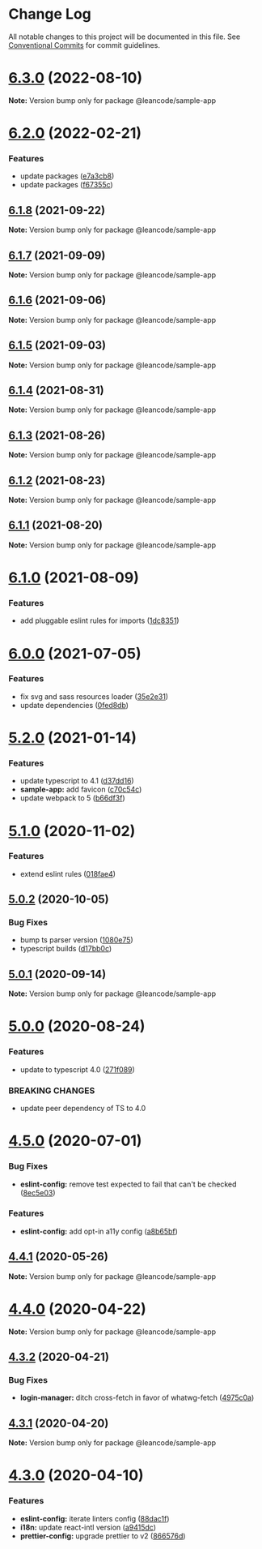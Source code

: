 # Change Log

All notable changes to this project will be documented in this file.
See [Conventional Commits](https://conventionalcommits.org) for commit guidelines.

<a name="6.3.0"></a>
# [6.3.0](https://github.com/projects/leancodepl/repos/js_corelibrary/compare/diff?targetBranch=refs%2Ftags%2Fv6.2.0&sourceBranch=refs%2Ftags%2Fv6.3.0) (2022-08-10)

**Note:** Version bump only for package @leancode/sample-app





<a name="6.2.0"></a>
# [6.2.0](https://bitbucket.org/projects/leancode-team/repos/core-js-library/compare/diff?targetBranch=refs%2Ftags%2Fv6.1.8&sourceBranch=refs%2Ftags%2Fv6.2.0) (2022-02-21)


### Features

* update packages ([e7a3cb8](https://bitbucket.org/projects/leancode-team/repos/core-js-library/commits/e7a3cb8))
* update packages ([f67355c](https://bitbucket.org/projects/leancode-team/repos/core-js-library/commits/f67355c))





<a name="6.1.8"></a>
## [6.1.8](https://bitbucket.org/projects/leancode-team/repos/core-js-library/compare/diff?targetBranch=refs%2Ftags%2Fv6.1.6&sourceBranch=refs%2Ftags%2Fv6.1.8) (2021-09-22)

**Note:** Version bump only for package @leancode/sample-app





<a name="6.1.7"></a>
## [6.1.7](https://bitbucket.org/projects/leancode-team/repos/core-js-library/compare/diff?targetBranch=refs%2Ftags%2Fv6.1.6&sourceBranch=refs%2Ftags%2Fv6.1.7) (2021-09-09)

**Note:** Version bump only for package @leancode/sample-app





<a name="6.1.6"></a>
## [6.1.6](https://bitbucket.org/projects/leancode-team/repos/core-js-library/compare/diff?targetBranch=refs%2Ftags%2Fv6.1.5&sourceBranch=refs%2Ftags%2Fv6.1.6) (2021-09-06)

**Note:** Version bump only for package @leancode/sample-app





<a name="6.1.5"></a>
## [6.1.5](https://bitbucket.org/projects/leancode-team/repos/core-js-library/compare/diff?targetBranch=refs%2Ftags%2Fv6.1.4&sourceBranch=refs%2Ftags%2Fv6.1.5) (2021-09-03)

**Note:** Version bump only for package @leancode/sample-app





<a name="6.1.4"></a>
## [6.1.4](https://bitbucket.org/projects/leancode-team/repos/core-js-library/compare/diff?targetBranch=refs%2Ftags%2Fv6.1.3&sourceBranch=refs%2Ftags%2Fv6.1.4) (2021-08-31)

**Note:** Version bump only for package @leancode/sample-app





<a name="6.1.3"></a>
## [6.1.3](https://bitbucket.org/projects/leancode-team/repos/core-js-library/compare/diff?targetBranch=refs%2Ftags%2Fv6.1.2&sourceBranch=refs%2Ftags%2Fv6.1.3) (2021-08-26)

**Note:** Version bump only for package @leancode/sample-app





<a name="6.1.2"></a>
## [6.1.2](https://bitbucket.org/projects/leancode-team/repos/core-js-library/compare/diff?targetBranch=refs%2Ftags%2Fv6.1.1&sourceBranch=refs%2Ftags%2Fv6.1.2) (2021-08-23)

**Note:** Version bump only for package @leancode/sample-app





<a name="6.1.1"></a>
## [6.1.1](https://bitbucket.org/projects/leancode-team/repos/core-js-library/compare/diff?targetBranch=refs%2Ftags%2Fv6.1.0&sourceBranch=refs%2Ftags%2Fv6.1.1) (2021-08-20)

**Note:** Version bump only for package @leancode/sample-app





<a name="6.1.0"></a>
# [6.1.0](https://bitbucket.org/projects/leancode-team/repos/core-js-library/compare/diff?targetBranch=refs%2Ftags%2Fv6.0.0&sourceBranch=refs%2Ftags%2Fv6.1.0) (2021-08-09)


### Features

* add pluggable eslint rules for imports ([1dc8351](https://bitbucket.org/projects/leancode-team/repos/core-js-library/commits/1dc8351))





<a name="6.0.0"></a>
# [6.0.0](https://bitbucket.org/projects/leancode-team/repos/core-js-library/compare/diff?targetBranch=refs%2Ftags%2Fv5.2.0&sourceBranch=refs%2Ftags%2Fv6.0.0) (2021-07-05)


### Features

* fix svg and sass resources loader ([35e2e31](https://bitbucket.org/projects/leancode-team/repos/core-js-library/commits/35e2e31))
* update dependencies ([0fed8db](https://bitbucket.org/projects/leancode-team/repos/core-js-library/commits/0fed8db))





<a name="5.2.0"></a>
# [5.2.0](https://bitbucket.org/projects/leancode-team/repos/core-js-library/compare/diff?targetBranch=refs%2Ftags%2Fv5.1.0&sourceBranch=refs%2Ftags%2Fv5.2.0) (2021-01-14)


### Features

* update typescript to 4.1 ([d37dd16](https://bitbucket.org/projects/leancode-team/repos/core-js-library/commits/d37dd16))
* **sample-app:** add favicon ([c70c54c](https://bitbucket.org/projects/leancode-team/repos/core-js-library/commits/c70c54c))
* update webpack to 5 ([b66df3f](https://bitbucket.org/projects/leancode-team/repos/core-js-library/commits/b66df3f))





<a name="5.1.0"></a>
# [5.1.0](https://bitbucket.org/projects/leancode-team/repos/core-js-library/compare/diff?targetBranch=refs%2Ftags%2Fv5.0.2&sourceBranch=refs%2Ftags%2Fv5.1.0) (2020-11-02)


### Features

* extend eslint rules ([018fae4](https://bitbucket.org/projects/leancode-team/repos/core-js-library/commits/018fae4))





<a name="5.0.2"></a>
## [5.0.2](https://bitbucket.org/projects/leancode-team/repos/core-js-library/compare/diff?targetBranch=refs%2Ftags%2Fv5.0.1&sourceBranch=refs%2Ftags%2Fv5.0.2) (2020-10-05)


### Bug Fixes

* bump ts parser version ([1080e75](https://bitbucket.org/projects/leancode-team/repos/core-js-library/commits/1080e75))
* typescript builds ([d17bb0c](https://bitbucket.org/projects/leancode-team/repos/core-js-library/commits/d17bb0c))





<a name="5.0.1"></a>
## [5.0.1](https://bitbucket.org/projects/leancode-team/repos/core-js-library/compare/diff?targetBranch=refs%2Ftags%2Fv5.0.0&sourceBranch=refs%2Ftags%2Fv5.0.1) (2020-09-14)

**Note:** Version bump only for package @leancode/sample-app





<a name="5.0.0"></a>
# [5.0.0](https://bitbucket.org/projects/leancode-team/repos/core-js-library/compare/diff?targetBranch=refs%2Ftags%2Fv4.5.0&sourceBranch=refs%2Ftags%2Fv5.0.0) (2020-08-24)


### Features

* update to typescript 4.0 ([271f089](https://bitbucket.org/projects/leancode-team/repos/core-js-library/commits/271f089))


### BREAKING CHANGES

* update peer dependency of TS to 4.0





<a name="4.5.0"></a>
# [4.5.0](https://bitbucket.org/projects/leancode-team/repos/core-js-library/compare/diff?targetBranch=refs%2Ftags%2Fv4.4.1&sourceBranch=refs%2Ftags%2Fv4.5.0) (2020-07-01)


### Bug Fixes

* **eslint-config:** remove test expected to fail that can't be checked ([8ec5e03](https://bitbucket.org/projects/leancode-team/repos/core-js-library/commits/8ec5e03))


### Features

* **eslint-config:** add opt-in a11y config ([a8b65bf](https://bitbucket.org/projects/leancode-team/repos/core-js-library/commits/a8b65bf))





<a name="4.4.1"></a>
## [4.4.1](https://bitbucket.org/projects/leancode-team/repos/core-js-library/compare/diff?targetBranch=refs%2Ftags%2Fv4.4.0&sourceBranch=refs%2Ftags%2Fv4.4.1) (2020-05-26)

**Note:** Version bump only for package @leancode/sample-app





<a name="4.4.0"></a>
# [4.4.0](https://bitbucket.org/projects/leancode-team/repos/core-js-library/compare/diff?targetBranch=refs%2Ftags%2Fv4.3.2&sourceBranch=refs%2Ftags%2Fv4.4.0) (2020-04-22)

**Note:** Version bump only for package @leancode/sample-app





<a name="4.3.2"></a>
## [4.3.2](https://bitbucket.org/projects/leancode-team/repos/core-js-library/compare/diff?targetBranch=refs%2Ftags%2Fv4.3.1&sourceBranch=refs%2Ftags%2Fv4.3.2) (2020-04-21)


### Bug Fixes

* **login-manager:** ditch cross-fetch in favor of whatwg-fetch ([4975c0a](https://bitbucket.org/projects/leancode-team/repos/core-js-library/commits/4975c0a))





<a name="4.3.1"></a>
## [4.3.1](https://bitbucket.org/projects/leancode-team/repos/core-js-library/compare/diff?targetBranch=refs%2Ftags%2Fv4.3.0&sourceBranch=refs%2Ftags%2Fv4.3.1) (2020-04-20)

**Note:** Version bump only for package @leancode/sample-app





<a name="4.3.0"></a>
# [4.3.0](https://bitbucket.org/projects/leancode-team/repos/core-js-library/compare/diff?targetBranch=refs%2Ftags%2Fv4.2.0&sourceBranch=refs%2Ftags%2Fv4.3.0) (2020-04-10)


### Features

* **eslint-config:** iterate linters config ([88dac1f](https://bitbucket.org/projects/leancode-team/repos/core-js-library/commits/88dac1f))
* **i18n:** update react-intl version ([a9415dc](https://bitbucket.org/projects/leancode-team/repos/core-js-library/commits/a9415dc))
* **prettier-config:** upgrade prettier to v2 ([866576d](https://bitbucket.org/projects/leancode-team/repos/core-js-library/commits/866576d))
